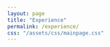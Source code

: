 ```yaml
---
layout: page
title: "Experience"
permalink: /experience/
css: "/assets/css/mainpage.css"
---
```


<div class="spacer"></div>

<!-- Step 1 -->
<div class="experience-step fadein-up" data-observe>
  <div class="container">
    <div class="circle">
      <p><span class="bold-text">JSPS Research Fellow (DC1)</span><br>
      at the University of Tokyo</p>
    </div>
    <ul class="custom-bullets">
      <li><span class="bold-text">Apr 2016 - Mar 2019</span></li>
      <li>Aug 2017, Aug 2018, Visitor at Perimeter Institute</li>
      <li>Sep 2018 - Oct 2018, Visitor at Cornell University</li>
    </ul>
  </div>
</div>

<!-- Arrow + Step 2 -->
<div class="experience-step fadein-up" data-observe>
  <img src="assets/img/arrow_dashedcurved.png" class="rotate-image">
  <div class="container">
    <div class="circle">
      <p><span class="bold-text">Special Postdoctoral Researcher</span><br>
      at RIKEN iTHEMS (Apr 2019 - Mar 2022)</p>
      <p><span class="bold-text">Postdoctoral Researcher</span><br>
      at Cornell University (Sep 2019 - Aug 2020)</p>
    </div>
    <div class="lists-container">
      <ul class="custom-bullets">
        <li><span class="bold-text">Apr 2019 - Mar 2022</span></li>
      </ul>
    </div>
  </div>
</div>

<!-- Arrow + Step 3 -->
<div class="experience-step fadein-up" data-observe>
  <img src="assets/img/arrow_dashedcurved.png" class="rotate-image">
  <div class="container">
    <div class="circle">
      <p><span class="bold-text">Research Assistant Professor</span><br>
      at Yukawa Institute for Theoretical Physics (Apr 2022 - Mar 2025)</p>
      <p><span class="bold-text">Postdoctoral Researcher</span><br>
      at Princeton University (USA) (Sep 2022 - Mar 2025)</p>
    </div>
    <ul class="custom-bullets">
      <li><span class="bold-text">Apr 2022 - Mar 2025</span></li>
      <li>JSPS Research Fellow (PD) (Apr 2022 - Sep 2022)</li>
      <li>JSPS Research Fellow (CPD) (Oct 2022 - Mar 2025)</li>
    </ul>
  </div>
</div>

<!-- Arrow + Step 4 -->
<div class="experience-step fadein-up" data-observe>
  <img src="assets/img/arrow_dashedcurved.png" class="rotate-image">
  <div class="container">
    <div class="circle">
      <p><span class="bold-text">Assistant Professor (tenured)</span><br>
      at the University of Osaka (Apr 2025 - present)</p>
    </div>
    <ul class="custom-bullets">
      <li>—</li>
    </ul>
  </div>
</div>

<style>
.fadein-up {
  opacity: 0;
  transform: translateY(30px);
  transition: opacity 0.8s ease-out, transform 0.8s ease-out;
}
.fadein-up.visible {
  opacity: 1;
  transform: translateY(0);
}
</style>

<script>
document.addEventListener("DOMContentLoaded", function () {
  const faders = document.querySelectorAll('[data-observe]');
  const appearOptions = {
    threshold: 0.1,
    rootMargin: "0px 0px -100px 0px"
  };

  const appearOnScroll = new IntersectionObserver((entries, observer) => {
    entries.forEach(entry => {
      if (!entry.isIntersecting) return;
      entry.target.classList.add("visible");
      observer.unobserve(entry.target);
    });
  }, appearOptions);

  faders.forEach(fader => {
    appearOnScroll.observe(fader);
  });
});
</script>
